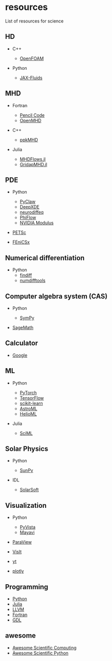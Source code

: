 # resources
List of resources for science


## HD
- C++
  - [OpenFOAM](https://www.openfoam.com/) 

- Python
  - [JAX-Fluids](https://github.com/tumaer/JAXFLUIDS)
 

## MHD
- Fortran
	- [Pencil Code](https://pencil-code.nordita.org/)
	- [OpenMHD](https://github.com/zenitani/OpenMHD)

- C++
	- [ppkMHD](https://github.com/pkestene/ppkMHD)

- Julia
	- [MHDFlows.jl](https://github.com/MHDFlows/MHDFlows.jl)
	- [GridapMHD.jl](https://github.com/gridapapps/GridapMHD.jl)


## PDE
- Python
    - [PyClaw](https://github.com/clawpack/pyclaw)
    - [DeepXDE](https://github.com/lululxvi/deepxde)
    - [neurodiffeq](https://github.com/NeuroDiffGym/neurodiffeq)
    - [PhiFlow](https://github.com/tum-pbs/PhiFlow)
    - [NVIDIA Modulus](https://developer.nvidia.com/modulus)

- [PETSc](https://petsc.org/release/)
- [FEniCSx](https://fenicsproject.org/)


## Numerical differentiation
- Python
    - [findiff](https://github.com/maroba/findiff)
    - [numdifftools](https://github.com/pbrod/numdifftools)


## Computer algebra system (CAS)
- Python
    - [SymPy](https://www.sympy.org/en/index.html)

- [SageMath](https://www.sagemath.org/)


## Calculator
- [Google](https://support.google.com/websearch/answer/3284611?hl=en#)


## ML
- Python
    - [PyTorch](https://pytorch.org/)
    - [TensorFlow](https://www.tensorflow.org/)
    - [scikit-learn](https://scikit-learn.org/)
    - [AstroML](https://www.astroml.org/)
    - [HelioML](https://github.com/HelioML/HelioML)

- Julia
    - [SciML](https://sciml.ai/)


## Solar Physics
- Python
    - [SunPy](https://sunpy.org/)

- IDL
    - [SolarSoft](https://www.lmsal.com/solarsoft/)


## Visualization
- Python
    - [PyVista](https://github.com/pyvista/pyvista)
    - [Mayavi](https://github.com/enthought/mayavi)

- [ParaView](https://www.paraview.org/)
- [VisIt](https://visit-dav.github.io/visit-website/index.html)
- [yt](https://yt-project.org/)
- [plotly](https://plotly.com/)


## Programming
- [Python](https://www.python.org/)
- [Julia](https://julialang.org/)
- [LLVM](https://llvm.org/)
- [Fortran](https://fortran-lang.org/learn/)
- [GDL](https://github.com/gnudatalanguage/gdl)


## awesome
- [Awesome Scientific Computing](https://github.com/nschloe/awesome-scientific-computing)
- [Awesome Scientific Python](https://github.com/rossant/awesome-scientific-python)